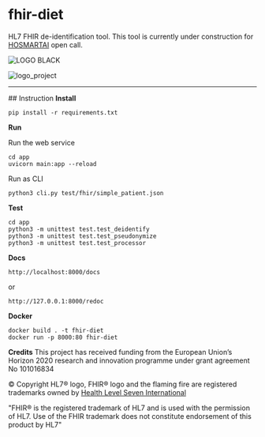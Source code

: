# fhir-diet

HL7 FHIR de-identification tool.
This tool is currently under construction for [HOSMARTAI](https://www.hosmartai.eu/) open call.

![LOGO BLACK](https://user-images.githubusercontent.com/696267/186619641-a28b2b04-087d-4a31-a5ab-1737333220b6.png)

![logo_project](https://user-images.githubusercontent.com/696267/181810750-a57d706b-92d0-4a2f-a9d9-b39f781858d9.jpg)

---

## Instruction
**Install**

```
pip install -r requirements.txt
```

**Run**

Run the web service

```
cd app
uvicorn main:app --reload
```

Run as CLI

```
python3 cli.py test/fhir/simple_patient.json
```

**Test**

```
cd app
python3 -m unittest test.test_deidentify
python3 -m unittest test.test_pseudonymize
python3 -m unittest test.test_processor
```

**Docs**

```
http://localhost:8000/docs
```

or

```
http://127.0.0.1:8000/redoc
```

**Docker**

```
docker build . -t fhir-diet
docker run -p 8000:80 fhir-diet
```

**Credits**
This project has received funding from the European Union’s Horizon 2020 research and innovation programme under grant agreement No 101016834

© Copyright HL7® logo, FHIR® logo and the flaming fire are registered trademarks owned by [Health Level Seven International](https://www.hl7.org/legal/trademarks.cfm)

"FHIR® is the registered trademark of HL7 and is used with the permission of HL7. Use of the FHIR trademark does not constitute endorsement of this product by HL7"
